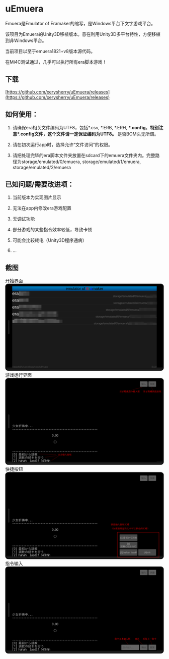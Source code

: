 uEmuera
=======

Emuera是Emulator of Eramaker的缩写，是Windows平台下文字游戏平台。

该项目为Emuera的Unity3D移植版本。意在利用Unity3D多平台特性，方便移植到非Windows平台。

当前项目以至于emuera1821+v8版本源代码。

在Mi4C测试通过，几乎可以执行所有era脚本游戏！

下载
----

[https://github.com/xerysherry/uEmuera/releases](https://github.com/xerysherry/uEmuera/releases)

如何使用：
--------

1. 请确保era相关文件编码为UTF8，包括\*.csv, \*.ERB, \*.ERH, __\*.config__。__特别注意\*.config文件，这个文件请一定保证编码为UTF8。__  是否BOM头无所谓。

2. 请在初次运行app时，选择允许“文件访问”的权限。

3. 请把处理完毕的era脚本文件夹放置在sdcard下的emuera文件夹内。完整路径为storage/emulated/0/emuera, storage/emulated/1/emuera, storage/emulated/2/emuera

已知问题/需要改进项：
-------------------

1. 当前版本为实现图片显示

2. 无法在app内修改era游戏配置

3. 无调试功能

4. 部分游戏的某些指令效率较低，导致卡顿

5. 可能会比较耗电（Unity3D程序通病）

6. ...

截图
----

开始界面
![Screenshot1](Screenshot/screenshot1.png)
游戏运行界面
![Screenshot1](Screenshot/screenshot2.png)
快捷按钮
![Screenshot1](Screenshot/screenshot3.png)
指令输入
![Screenshot1](Screenshot/screenshot4.png)